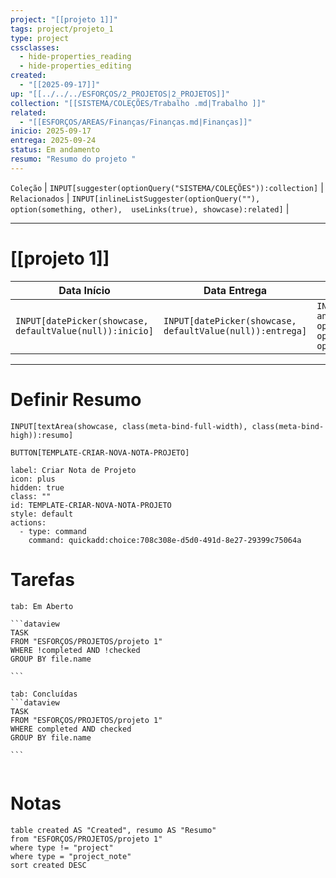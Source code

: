 ```yaml
---
project: "[[projeto 1]]"
tags: project/projeto_1
type: project
cssclasses:
  - hide-properties_reading
  - hide-properties_editing
created:
  - "[[2025-09-17]]"
up: "[[../../../ESFORÇOS/2_PROJETOS|2_PROJETOS]]"
collection: "[[SISTEMA/COLEÇÕES/Trabalho .md|Trabalho ]]"
related:
  - "[[ESFORÇOS/AREAS/Finanças/Finanças.md|Finanças]]"
inicio: 2025-09-17
entrega: 2025-09-24
status: Em andamento
resumo: "Resumo do projeto "
---
```

 `Coleção` | `INPUT[suggester(optionQuery("SISTEMA/COLEÇÕES")):collection]`   | `Relacionados` | `INPUT[inlineListSuggester(optionQuery(""), option(something, other),  useLinks(true), showcase):related]`  |

---
# [[projeto 1]] 



| Data Início                                              | Data Entrega                                              | Status                                                                                                                |
| -------------------------------------------------------- | --------------------------------------------------------- | --------------------------------------------------------------------------------------------------------------------- |
| `INPUT[datePicker(showcase, defaultValue(null)):inicio]` | `INPUT[datePicker(showcase, defaultValue(null)):entrega]` | `INPUT[inlineSelect(option('Em andamento'), option('Finalizada'), option('Arquivado'), option('Aguardando')):status]` |

---

# Definir Resumo 
`INPUT[textArea(showcase, class(meta-bind-full-width), class(meta-bind-high)):resumo]`


 `BUTTON[TEMPLATE-CRIAR-NOVA-NOTA-PROJETO]`

```meta-bind-button
label: Criar Nota de Projeto
icon: plus
hidden: true
class: ""
id: TEMPLATE-CRIAR-NOVA-NOTA-PROJETO
style: default
actions:
  - type: command
    command: quickadd:choice:708c308e-d5d0-491d-8e27-29399c75064a
```



# Tarefas 
````tabs
tab: Em Aberto

```dataview
TASK
FROM "ESFORÇOS/PROJETOS/projeto 1"
WHERE !completed AND !checked
GROUP BY file.name

```

tab: Concluídas 
```dataview
TASK
FROM "ESFORÇOS/PROJETOS/projeto 1"
WHERE completed AND checked
GROUP BY file.name

```


````



#  Notas

```dataview
table created AS "Created", resumo AS "Resumo"
from "ESFORÇOS/PROJETOS/projeto 1"
where type != "project"
where type = "project_note"
sort created DESC
```


